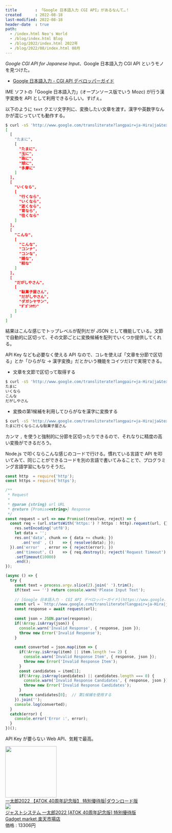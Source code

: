```yaml
---
title        : 「Google 日本語入力 CGI API」があるなんて…！
created      : 2022-08-18
last-modified: 2022-08-18
header-date  : true
path:
  - /index.html Neo's World
  - /blog/index.html Blog
  - /blog/2022/index.html 2022年
  - /blog/2022/08/index.html 08月
---
```


_Google CGI API for Japanese Input_、Google 日本語入力 CGI API というモノを見つけた。

- [Google 日本語入力 - CGI API デベロッパーガイド](https://www.google.co.jp/ime/cgiapi.html)

IME ソフトの「Google 日本語入力」(オープンソース版でいう Mozc) が行う漢字変換を API として利用できるらしい。すげぇ。

以下のように `text` クエリ文字列に、変換したい文章を渡す。漢字や英数字なんかが混じっていても動作する。

```bash
$ curl -sS 'http://www.google.com/transliterate?langpair=ja-Hira|ja&text=たまにいくならこんなだがしやさん' | jq
[
  [
    "たまに",
    [
      "たまに",
      "玉に",
      "珠に",
      "球に",
      "多摩に"
    ]
  ],
  [
    "いくなら",
    [
      "行くなら",
      "いくなら",
      "逝くなら",
      "育なら",
      "往くなら"
    ]
  ],
  [
    "こんな",
    [
      "こんな",
      "コンナ",
      "コンな",
      "婚な",
      "紺な"
    ]
  ],
  [
    "だがしやさん",
    [
      "駄菓子屋さん",
      "だがしやさん",
      "ダガシヤサン",
      "ﾀﾞｶﾞｼﾔｻﾝ"
    ]
  ]
]
```

結果はこんな感じでトップレベルが配列だが JSON として機能している。文節で自動的に区切って、その文節ごとに変換候補を配列でいくつか提供してくれる。

API Key なども必要なく使える API なので、コレを使えば「文章を分節で区切る」とか「ひらがな → 漢字変換」だとかいう機能をコイツだけで実現できる。

- 文章を文節で区切って取得する

```bash
$ curl -sS 'http://www.google.com/transliterate?langpair=ja-Hira|ja&text=たまにいくならこんなだがしやさん' | jq -r '.[][0]'
たまに
いくなら
こんな
だがしやさん
```

- 変換の第1候補を利用してひらがなを漢字に変換する

```bash
$ curl -sS 'http://www.google.com/transliterate?langpair=ja-Hira|ja&text=たまにいくならこんなだがしやさん' | jq -j '.[][1][0]|tostring'
たまに行くならこんな駄菓子屋さん
```

カンマ `,` を使うと強制的に分節を区切ったりできるので、それなりに精度の高い変換ができるだろう。

Node.js で叩くならこんな感じのコードで行ける。慣れている言語で API を叩いてみて、同じことができるコードを別の言語で書いてみることで、プログラミング言語学習にもなりそうだ。

```javascript
const http  = require('http');
const https = require('https');

/**
 * Request
 * 
 * @param {string} url URL
 * @return {Promise<string>} Response
 */
const request = url => new Promise((resolve, reject) => {
  const req = (url.startsWith('https:') ? https : http).request(url, {}, res => {
    res.setEncoding('utf8');
    let data = '';
    res.on('data', chunk => { data += chunk; })
       .on('end' , ()    => { resolve(data); });
  }).on('error'  , error => { reject(error); })
    .on('timeout', ()    => { req.destroy(); reject('Request Timeout'); })
    .setTimeout(10000)
    .end();
});

(async () => {
  try {
    const text = process.argv.slice(2).join(' ').trim();
    if(text === '') return console.warn('Please Input Text');
    
    // [Google 日本語入力 - CGI API デベロッパーガイド](https://www.google.co.jp/ime/cgiapi.html)
    const url = `http://www.google.com/transliterate?langpair=ja-Hira|ja&text=${text}`;
    const response = await request(url);
    
    const json = JSON.parse(response);
    if(!Array.isArray(json)) {
      console.warn('Invalid Response', { response, json });
      throw new Error('Invalid Response');
    }
    
    const converted = json.map(item => {
      if(!Array.isArray(item) || item.length !== 2) {
        console.warn('Invalid Response Item', { response, json });
        throw new Error('Invalid Response Item');
      }
      const candidates = item[1];
      if(!Array.isArray(candidates) || candidates.length === 0) {
        console.warn('Invalid Response Candidates', { response, json });
        throw new Error('Invalid Response Candidates');
      }
      return candidates[0];  // 第1候補を使用する
    }).join('');
    console.log(converted);
  }
  catch(error) {
    console.error('Error :', error);
  }
})();
```

API Key が要らない Web API、気軽で最高。

<div class="ad-amazon">
  <div class="ad-amazon-image">
    <a href="https://www.amazon.co.jp/dp/B09QWVTP8W?tag=neos21-22&amp;linkCode=osi&amp;th=1&amp;psc=1">
      <img src="https://m.media-amazon.com/images/I/61kSfRPo4NL._SL160_.jpg" width="160" height="160">
    </a>
  </div>
  <div class="ad-amazon-info">
    <div class="ad-amazon-title">
      <a href="https://www.amazon.co.jp/dp/B09QWVTP8W?tag=neos21-22&amp;linkCode=osi&amp;th=1&amp;psc=1">一太郎2022 【ATOK 40周年記念版】 特別優待版|ダウンロード版</a>
    </div>
  </div>
</div>

<div class="ad-rakuten">
  <div class="ad-rakuten-image">
    <a href="https://hb.afl.rakuten.co.jp/hgc/g00tjea2.waxyc1b7.g00tjea2.waxyd5f0/?pc=https%3A%2F%2Fitem.rakuten.co.jp%2Fgadgetmart%2F4988637164141%2F&amp;m=http%3A%2F%2Fm.rakuten.co.jp%2Fgadgetmart%2Fi%2F10026787%2F">
      <img src="https://thumbnail.image.rakuten.co.jp/@0_mall/gadgetmart/cabinet/main/25/4988637164141.jpg?_ex=128x128">
    </a>
  </div>
  <div class="ad-rakuten-info">
    <div class="ad-rakuten-title">
      <a href="https://hb.afl.rakuten.co.jp/hgc/g00tjea2.waxyc1b7.g00tjea2.waxyd5f0/?pc=https%3A%2F%2Fitem.rakuten.co.jp%2Fgadgetmart%2F4988637164141%2F&amp;m=http%3A%2F%2Fm.rakuten.co.jp%2Fgadgetmart%2Fi%2F10026787%2F">ジャストシステム 一太郎2022 [ATOK 40周年記念版] 特別優待版</a>
    </div>
    <div class="ad-rakuten-shop">
      <a href="https://hb.afl.rakuten.co.jp/hgc/g00tjea2.waxyc1b7.g00tjea2.waxyd5f0/?pc=https%3A%2F%2Fwww.rakuten.co.jp%2Fgadgetmart%2F&amp;m=http%3A%2F%2Fm.rakuten.co.jp%2Fgadgetmart%2F">Gadget market 楽天市場店</a>
    </div>
    <div class="ad-rakuten-price">価格 : 13306円</div>
  </div>
</div>
